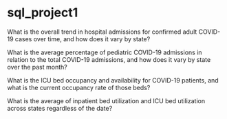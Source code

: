 # sql_project1

What is the overall trend in hospital admissions for confirmed adult COVID-19 cases over time, and how does it vary by state?


What is the average percentage of pediatric COVID-19 admissions in relation to the total COVID-19 admissions, and how does it vary by state over the past month?


What is the ICU bed occupancy and availability for COVID-19 patients, and what is the current occupancy rate of those beds?


What is the average of inpatient bed utilization and ICU bed utilization across states regardless of the date?

